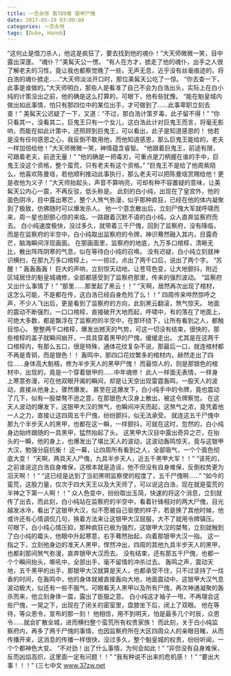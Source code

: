 ```yaml
---
title: 一念永恒 第789章 银甲尸傀
date: 2017-05-19 03:00:04
categories: 一念永恒
tags: [Duke, Hannb]
---
```


“这何止是借刀杀人，他这是疯狂了，要去找到他的魂仆！”大天师微微一笑，目中露出深邃。
“魂仆？”美髯天公一愣。
“有人在方才，掳走了他的魂仆，出手之人很了解老夫的习性，竟让我也都察觉晚了一些，无声无息，近乎没有丝毫痕迹的，将白浩的魂仆掳走……”大天师淡淡开口时，那位美髯天公吃了一惊。
“你去查一下，此事是谁做的。”大天师明白，那些人是看准了自己不会为白浩出头，实际上在白小纯的计策没出之前，他的确是这么打算的，可眼下，他有些犹豫。
“能在魁皇城内做出如此事情，怕只有那四位中的某位出手，才可做到了……此事卑职立刻去查！”
美髯天公迟疑了一下，又道：“不过，那白浩计策歹毒，此子留不得！”
“你只看其一，没看其二，巨鬼王只有一个女儿，这白浩此计对巨鬼王而言，将毫无影响，而能在如此计策中，还照顾到巨鬼王，可以看出，此子是知道感恩的！
他若是没有任何感恩之心，我反倒不敢用他，而他知道感恩，那么巨鬼王能给的，老夫一样加倍给他！”大天师微微一笑，神情蕴含睿智。
“他跟着巨鬼王，前途有限，可跟着老夫，前途无量！”
“他的确是一把毒刃，可重点是刀柄握在谁的手中，巨鬼王没这个资格，整个蛮荒，只有老夫有这个资格。”
“巨鬼王不是给了他周紫陌么，他喜欢陈曼瑶，若他顺利推动此事执行，那么老夫可以把陈曼瑶赏赐给他！更是收他为义子！”大天师抬起头，声音不算响亮，可却有种不容置疑的意味，让美髯天公内心一震，不再反驳，低头称是。
此刻的白小纯，出现在了皇宫外，他的面色阴冷，目中露出寒芒，整个人煞气弥漫，似乎那种疯狂，已经在他的体内凝聚到了极致，仿佛随时可以爆发杀人。
他一个意念散出后，立刻尸傀大军就呼啸而来，周一星也胆颤心惊的来临，一路跟着沉默不语的白小纯，众人直奔监察府而去。
白小纯速度极快，没过多久，就带着三千尸傀，回到了监察府，没有降临，而是在监察府的半空中，白小纯取出监察府的令牌，神识蓦然融入其内，目露奇芒，脑海瞬间浮现画面。
在那画面里，监察府的地底，九万多口棺椁，清晰无比，散出阵阵阴寒的气息，似在等待白小纯的召唤。
没有迟疑，白小纯立刻就神识横扫，在那九万多口棺椁上，一一掠过，点出了两千口后，说出了两个字。
“苏醒！”
轰轰轰轰！
巨大的声响，立刻惊天动地，让苍穹色变，让大地颤抖，附近区域居住的魁皇城魂修，全部都感受到了监察府那里，传来的强烈波动。
“监察府又出什么事情了！”
“那里……那里起了黑云！！”
“天啊，居然再次出现了棺材，这怎么可能，不是都在传，这白浩已经自身危险了么！！”
四周传来哗然惊呼之声，不少人飞出后，更是看到了监察府的方向，此刻黑云翻滚，煞气惊天。
地面的震动不断强烈，一口口棺椁，直接破开大地而起，呼啸中，有的落在了地面上，可绝大多数，都是飘浮在了监察府的半空中，在那环绕下，让所有看到之人，都触目惊心。
整整两千口棺椁，爆发出撼天的气势，可这一切没有结束，很快的，那些棺椁的盖子就瞬间崩开，一具具穿着黑甲的尸傀，缓缓走出。
尤其是在这两千口棺椁内，有那么五口，很是特殊，通体花纹复杂不说，那最后一口，就连棺材都不再是青铜，而是银色！！
轰鸣中，那四口花纹繁多的棺材内，赫然走出了四位……身体高大魁梧，修为半步天人的黑甲尸傀！
而最惊人的，则是那银色的棺材中，出现的，竟是一个穿着银甲的……中年魂修！
此人一样面无表情，一样身上寒意弥漫，可在他双眼开阖的瞬间，却是让天空出现雷霆轰鸣，一股天人的波动，直接从他身上，骤然爆发。
甚至在这爆发下，白小纯手中的令牌，竟也震动了几下，似有一股桀骜不逊之意，在那银色大汉身上散出，被这令牌察觉。
在这天人波动的爆发下，这银甲大汉的煞气，也瞬间冲天而起，这煞气之浓，竟凭着他一人之力，直接让这四周五千尸傀，纷纷颤抖，似无法承受。
就连这五千尸傀中那九个半步天人的黑甲，也都在这一瞬，一样颤抖，可就在这时，忽然的，白小纯身边始终跟随的一具黑甲，猛然抬起了头。
这黑甲大汉目中露出奇异之芒，在抬头的一瞬，他的身上，也爆发出了堪比天人的波动，这波动轰鸣惊天，竟与这银甲大汉，勉强分庭抗衡！
这一幕，让四周所有看到之人，全部吸气，一个个面色彻底大变！
“天啊，两具天人尸傀，九具半步天人，近五千黑甲大军！！”
“该死的，之前谁说这白浩自身难保，这根本就是造谣，他不但没有自身难保，反倒权势更为滔天啊！！”
“这已经是达到了当初黑明监察使的程度了，五千尸傀啊……”
“如今的蛮荒，这股力量，仅次于四大天王以及大天师了，可以说这白浩，现在就是蛮荒的半神之下第一人啊！！”
众人色变中，纷纷取出玉简，快速的将这个消息，立刻就传了出去，而此刻，白小纯站在监察府的半空中，看着针锋相对的两大尸傀，目光越发冰冷，看出了这银甲大汉，似不愿被自己驱使的样子，若是换了其他时候，他或许还有心情调侃几句，换着方法来让这银甲大汉屈服，大不了就用令牌镇压。
可眼下，白小纯心情压抑，那种疯狂已极为强烈，这银甲大汉的桀骜，立刻就触到了白小纯的霉头，他眼中升起寒意，右手蓦然抬起，向着那银甲大汉一指。
这一指之下，立刻他身边的准天人黑甲，悍然冲出，四周的其他九具半步天人的黑甲，也都刹那间煞气弥漫，直奔银甲大汉而去。
没有结束，还有那五千尸傀，也都一个个瞬间抬头，嘶吼中，全部出手，毫不留情的冲杀过去。
轰鸣之声，震动天地，五千黑甲的出手，那银甲大汉就算是天人，也都承受不住，只不过坚持了一炷香的时间，在轰鸣中，他的身体就被直接轰向大地，地面震动中，这银甲大汉气息波动极大，似还有一些不服气，可眼看天人黑甲以及所有尸傀，再次神通凝聚的轰杀而来，他立刻身体一震，露出了臣服之意。
白小纯这才袖子一甩，不再理会这些尸傀，一晃之下，出现在了闭关的密室里，盘膝坐下后，闭上了双眼。
他在等待，等众恩令，宣布的那一刻！
他相信，用不到明天，怕是最多几个时辰，众恩令……就会扩散全城，进而横扫整个蛮荒所有权贵家族！
而此刻，关于白小纯监察府内，再多了两千尸傀的事情，也因监察府所在大区四周众人的亲眼目睹，从而传播开来，这消息的传播一样很快，没过多久，整个魁皇城的权贵，纷纷听闻，一个个都神色大变。
“不对劲！出了什么事情，为何会如此！”
“非但没有自身难保，反而凶焰高炽，这里面一定有问题！！”
“我有种说不出来的危机感！！”
“要出大事！！！”
(三七中文 www.37zw.net